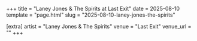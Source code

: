 +++
title = "Laney Jones & The Spirits at Last Exit"
date = 2025-08-10
template = "page.html"
slug = "2025-08-10-laney-jones-the-spirits"

[extra]
artist = "Laney Jones & The Spirits"
venue = "Last Exit"
venue_url = ""
+++
